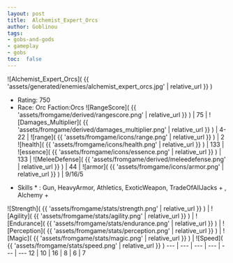 ```yaml
---
layout: post
title:  Alchemist_Expert_Orcs
author: Goblinou
tags:
- gobs-and-gods
- gameplay
- gobs
toc:  false
---
```


![Alchemist_Expert_Orcs]( {{ 'assets/generated/enemies/alchemist_expert_orcs.jpg' | relative_url }} )
- Rating: 750
- Race: Orc  Faction:Orcs
![RangeScore]( {{ 'assets/fromgame/derived/rangescore.png' | relative_url }} ) | 75 | ![Damages_Multiplier]( {{ 'assets/fromgame/derived/damages_multiplier.png' | relative_url }} ) | 4-22 | ![range]( {{ 'assets/fromgame/icons/range.png' | relative_url }} ) | 2
![health]( {{ 'assets/fromgame/icons/health.png' | relative_url }} ) | 133 | ![essence]( {{ 'assets/fromgame/icons/essence.png' | relative_url }} ) | 133 | ![MeleeDefense]( {{ 'assets/fromgame/derived/meleedefense.png' | relative_url }} ) | 44 | ![armor]( {{ 'assets/fromgame/icons/armor.png' | relative_url }} ) | 9/16/5
* Skills * : Gun, HeavyArmor, Athletics, ExoticWeapon, TradeOfAllJacks + , Alchemy + 

![Strength]( {{ 'assets/fromgame/stats/strength.png' | relative_url }} ) | ![Agility]( {{ 'assets/fromgame/stats/agility.png' | relative_url }} ) | ![Endurance]( {{ 'assets/fromgame/stats/endurance.png' | relative_url }} ) | ![Perception]( {{ 'assets/fromgame/stats/perception.png' | relative_url }} ) | ![Magic]( {{ 'assets/fromgame/stats/magic.png' | relative_url }} ) | ![Speed]( {{ 'assets/fromgame/stats/speed.png' | relative_url }} )
--- | --- | --- | --- | --- | ---
12 | 10 | 16 | 8 | 6 | 7
